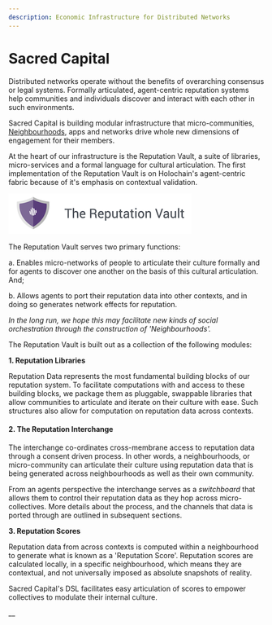 ```yaml
---
description: Economic Infrastructure for Distributed Networks
---
```


# Sacred Capital

Distributed networks operate without the benefits of overarching consensus or legal systems. Formally articulated, agent-centric reputation systems help communities and individuals discover and interact with each other in such environments. 

Sacred Capital is building modular infrastructure that micro-communities, [Neighbourhoods](https://app.gitbook.com/@sacred-capital/s/neighbourhoods), apps and networks drive whole new dimensions of engagement for their members.

At the heart of our infrastructure is the Reputation Vault, a suite of libraries, micro-services and a formal language for cultural articulation. The first implementation of the Reputation Vault is on Holochain's agent-centric fabric because of it's emphasis on contextual validation.

![](.gitbook/assets/rep-vault.png)

The Reputation Vault serves two primary functions: 

a. Enables micro-networks of people to articulate their culture formally and for agents to discover one another on the basis of this cultural articulation. And; 

b. Allows agents to port their reputation data into other contexts, and in doing so generates  network effects for reputation. 

_In the long run, we hope this may facilitate new kinds of social orchestration through the construction of 'Neighbourhoods'._ 

The Reputation Vault is built out as a collection of the following modules:

**1. Reputation Libraries**

Reputation Data represents the most fundamental building blocks of our reputation system. To facilitate computations with and access to these building blocks, we package them as pluggable, swappable libraries that allow communities to articulate and iterate on their culture with ease. Such structures also allow for computation on reputation data across contexts. 

#### 2. The Reputation Interchange

The interchange co-ordinates cross-membrane access to reputation data through a consent driven process. In other words, a neighbourhoods, or micro-community can articulate their culture using reputation data that is being generated across neighbourhoods as well as their own community. 

From an agents perspective the interchange serves as a _switchboard_ that allows them to control their reputation data as they hop across micro-collectives. More details about the process, and the channels that data is ported through are outlined in subsequent sections.

**3. Reputation Scores**

Reputation data from across contexts is computed within a neighbourhood to generate what is known as a 'Reputation Score'. Reputation scores are calculated locally, in a specific neighbourhood, which means they are contextual, and not universally imposed as absolute snapshots of reality. 

Sacred Capital's DSL facilitates easy articulation of scores to empower collectives to modulate their internal culture.

\_\_



